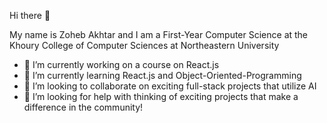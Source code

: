 Hi there 👋

My name is Zoheb Akhtar and I am a First-Year Computer Science at the Khoury College of Computer Sciences at Northeastern University

- 🔭 I’m currently working on a course on React.js
- 🌱 I’m currently learning React.js and Object-Oriented-Programming
- 👯 I’m looking to collaborate on exciting full-stack projects that utilize AI
- 🤔 I’m looking for help with thinking of exciting projects that make a difference in the community!

